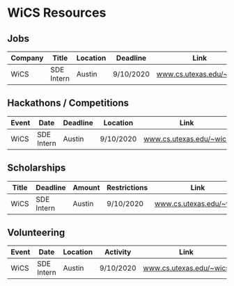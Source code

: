 # WiCS Resources
## Jobs
| Company | Title | Location | Deadline | Link  | Notes |
|---|---|---|---|---|---|
| WiCS | SDE Intern | Austin | 9/10/2020 | www.cs.utexas.edu/~wics | A test |

## Hackathons / Competitions
| Event | Date | Deadline | Location | Link  | Notes |
|---|---|---|---|---|---|
| WiCS | SDE Intern | Austin | 9/10/2020 | www.cs.utexas.edu/~wics | A test |

## Scholarships
| Title | Deadline | Amount | Restrictions | Link  | Notes |
|---|---|---|---|---|---|
| WiCS | SDE Intern | Austin | 9/10/2020 | www.cs.utexas.edu/~wics | A test |

## Volunteering
| Event | Date | Location | Activity | Link  | Notes |
|---|---|---|---|---|---|
| WiCS | SDE Intern | Austin | 9/10/2020 | www.cs.utexas.edu/~wics | A test |
